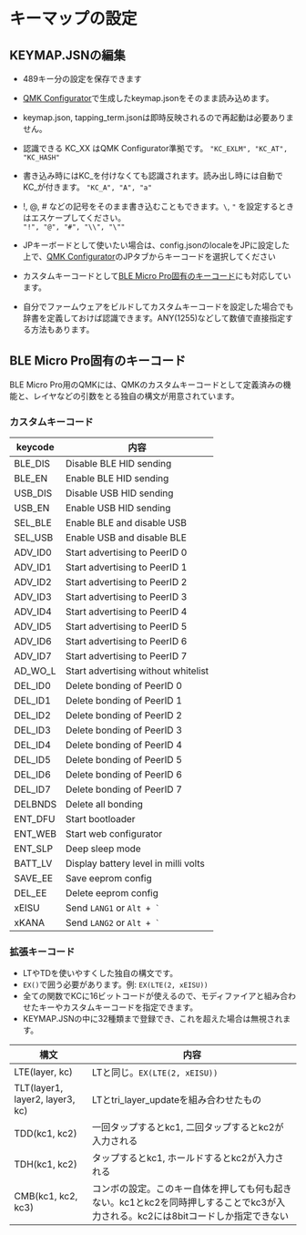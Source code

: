 # キーマップの設定

## KEYMAP.JSNの編集
- 489キー分の設定を保存できます

- [QMK Configurator](https://sekigon-gonnoc.github.io/qmk_configurator/)で生成したkeymap.jsonをそのまま読み込めます。

- keymap.json, tapping_term.jsonは即時反映されるので再起動は必要ありません。

- 認識できる KC_XX はQMK Configurator準拠です。
    `"KC_EXLM", "KC_AT", "KC_HASH"`

- 書き込み時にはKC_を付けなくても認識されます。読み出し時には自動でKC_が付きます。
    `"KC_A", "A", "a"` 

- !, @, # などの記号をそのまま書き込むこともできます。`\`, `"` を設定するときはエスケープしてください。  
    `"!", "@", "#", "\\", "\""`

- JPキーボードとして使いたい場合は、config.jsonのlocaleをJPに設定した上で、[QMK Configurator](https://sekigon-gonnoc.github.io/qmk_configurator/)のJPタブからキーコードを選択してください

- カスタムキーコードとして[BLE Micro Pro固有のキーコード](#ble-micro-pro固有のキーコード)にも対応しています。

- 自分でファームウェアをビルドしてカスタムキーコードを設定した場合でも辞書を定義しておけば認識できます。ANY(1255)などして数値で直接指定する方法もあります。

## BLE Micro Pro固有のキーコード

BLE Micro Pro用のQMKには、QMKのカスタムキーコードとして定義済みの機能と、レイヤなどの引数をとる独自の構文が用意されています。

### カスタムキーコード

| keycode | 内容                                 |
| ------- | ------------------------------------ |
| BLE_DIS | Disable BLE HID sending              |
| BLE_EN  | Enable BLE HID sending               |
| USB_DIS | Disable USB HID sending              |
| USB_EN  | Enable USB HID sending               |
| SEL_BLE | Enable BLE and disable USB           |
| SEL_USB | Enable USB and disable BLE           |
| ADV_ID0 | Start advertising to PeerID 0        |
| ADV_ID1 | Start advertising to PeerID 1        |
| ADV_ID2 | Start advertising to PeerID 2        |
| ADV_ID3 | Start advertising to PeerID 3        |
| ADV_ID4 | Start advertising to PeerID 4        |
| ADV_ID5 | Start advertising to PeerID 5        |
| ADV_ID6 | Start advertising to PeerID 6        |
| ADV_ID7 | Start advertising to PeerID 7        |
| AD_WO_L | Start advertising without whitelist  |
| DEL_ID0 | Delete bonding of PeerID 0           |
| DEL_ID1 | Delete bonding of PeerID 1           |
| DEL_ID2 | Delete bonding of PeerID 2           |
| DEL_ID3 | Delete bonding of PeerID 3           |
| DEL_ID4 | Delete bonding of PeerID 4           |
| DEL_ID5 | Delete bonding of PeerID 5           |
| DEL_ID6 | Delete bonding of PeerID 6           |
| DEL_ID7 | Delete bonding of PeerID 7           |
| DELBNDS | Delete all bonding                   |
| ENT_DFU | Start bootloader                     |
| ENT_WEB | Start web configurator               |
| ENT_SLP | Deep sleep mode                      |
| BATT_LV | Display battery level in milli volts |
| SAVE_EE | Save eeprom config                   |
| DEL_EE  | Delete eeprom config                 |
| xEISU   | Send `LANG1` or `` Alt + ` ``        |
| xKANA   | Send `LANG2` or `` Alt + ` ``        |

### 拡張キーコード

- LTやTDを使いやすくした独自の構文です。
- `EX()`で囲う必要があります。例: `EX(LTE(2, xEISU))`
- 全ての関数でKCに16ビットコードが使えるので、モディファイアと組み合わせたキーやカスタムキーコードを指定できます。
- KEYMAP.JSNの中に32種類まで登録でき、これを超えた場合は無視されます。

| 構文                            | 内容                                                 |
| ------------------------------- | ---------------------------------------------------- |
| LTE(layer, kc)                  | LTと同じ。`EX(LTE(2, xEISU))`                        |
| TLT(layer1, layer2, layer3, kc) | LTとtri_layer_updateを組み合わせたもの               |
| TDD(kc1, kc2)                   | 一回タップするとkc1, 二回タップするとkc2が入力される |
| TDH(kc1, kc2)                   | タップするとkc1, ホールドするとkc2が入力される       |
| CMB(kc1, kc2, kc3)              | コンボの設定。このキー自体を押しても何も起きない。kc1とkc2を同時押しすることでkc3が入力される。kc2には8bitコードしか指定できない       |
